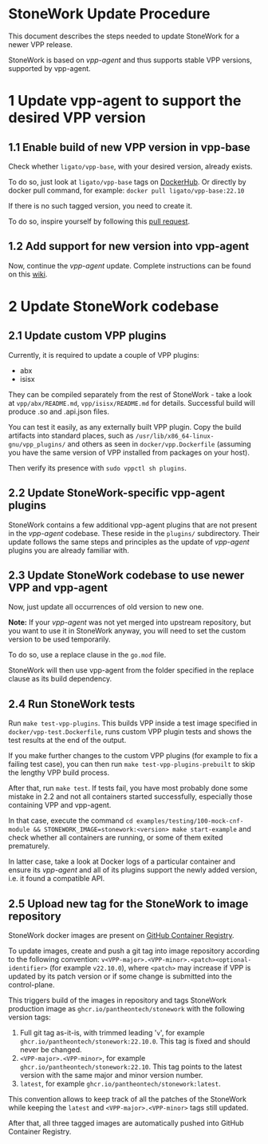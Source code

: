 # StoneWork Update Procedure

This document describes the steps needed to update StoneWork for a newer VPP release.

StoneWork is based on *vpp-agent* and thus supports stable VPP versions, supported by vpp-agent.

# 1 Update vpp-agent to support the desired VPP version

## 1.1 Enable build of new VPP version in vpp-base

Check whether `ligato/vpp-base`, with your desired version, already exists.

To do so, just look at `ligato/vpp-base` tags on [DockerHub][dockerhub-tags]. Or directly by docker pull command, for example:
`docker pull ligato/vpp-base:22.10`

If there is no such tagged version, you need to create it.

To do so, inspire yourself by following this [pull request][inspiration-pr].

## 1.2 Add support for new version into vpp-agent

Now, continue the *vpp-agent* update. Complete instructions can be found on this [wiki][agent-instructions].
# 2 Update StoneWork codebase
## 2.1 Update custom VPP plugins

Currently, it is required to update a couple of VPP plugins: 
- abx
- isisx

They can be compiled separately from the rest of StoneWork - take a look at `vpp/abx/README.md`, `vpp/isisx/README.md` for
details. Successful build will produce .so and .api.json files.

You can test it easily, as any externally built VPP plugin. Copy the build
artifacts into standard places, such as `/usr/lib/x86_64-linux-gnu/vpp_plugins/`
and others as seen in `docker/vpp.Dockerfile` (assuming you have the same version
of VPP installed from packages on your host). 

Then verify its presence with `sudo vppctl sh plugins`.

## 2.2 Update StoneWork-specific vpp-agent plugins

StoneWork contains a few additional vpp-agent plugins that are not present in the
*vpp-agent* codebase. These reside in the `plugins/` subdirectory.
Their update follows the same steps and principles as the update of *vpp-agent*
plugins you are already familiar with.

## 2.3 Update StoneWork codebase to use newer VPP and vpp-agent

Now, just update all occurrences of old version to new one.

**Note:** If your *vpp-agent* was not yet merged into upstream repository, but you want to use it
in StoneWork anyway, you will need to set the custom version to be used temporarily.

To do so, use a replace clause in the `go.mod` file.

StoneWork will then use vpp-agent from the folder specified in the replace clause as its build dependency. 

## 2.4 Run StoneWork tests
Run `make test-vpp-plugins`. This builds VPP inside a test image specified in `docker/vpp-test.Dockerfile`, runs
custom VPP plugin tests and shows the test results at the end of the output.

If you make further changes to the custom VPP plugins (for example to fix a failing test case), you can 
then run `make test-vpp-plugins-prebuilt` to skip the lengthy VPP build process.

After that, run `make test`. If tests fail, you have most probably done some mistake in 2.2
and not all containers started successfully, especially those containing VPP and vpp-agent.

In that case, execute the command
`cd examples/testing/100-mock-cnf-module && STONEWORK_IMAGE=stonework:<version> make start-example`
and check whether all containers are running, or some of them exited prematurely.

In latter case, take a look at Docker logs of a particular container and ensure
its *vpp-agent* and all of its plugins support the newly added version, i.e. it
found a compatible API.

## 2.5 Upload new tag for the StoneWork to image repository

StoneWork docker images are present on [GitHub Container Registry][ghcr].

To update images, create and push a git tag into image repository according to
the following convention:
`v<VPP-major>.<VPP-minor>.<patch><optional-identifier>` (for example
`v22.10.0`), where `<patch>` may increase if VPP is updated by its patch version
or if some change is submitted into the control-plane.

This triggers build of the images in repository and tags StoneWork production
image as `ghcr.io/pantheontech/stonework` with the following version tags:
1. Full git tag as-it-is, with trimmed leading '`v`', for example
   `ghcr.io/pantheontech/stonework:22.10.0`. This tag is fixed
   and should never be changed.
2. `<VPP-major>.<VPP-minor>`, for example
   `ghcr.io/pantheontech/stonework:22.10`. This tag points to the
   latest version with the same major and minor version number.
3. `latest`, for example `ghcr.io/pantheontech/stonework:latest`.

This convention allows to keep track of all the patches of the StoneWork
while keeping the `latest` and `<VPP-major>.<VPP-minor>` tags still updated.

After that, all three tagged images are automatically pushed into GitHub
Container Registry.

[dockerhub-tags]: https://hub.docker.com/r/ligato/vpp-base/tags?page=1&ordering=last_updated&name=22.10
[inspiration-pr]: https://github.com/ligato/vpp-base/pull/18
[agent-instructions]: https://github.com/ligato/vpp-agent/wiki/Guide-for-adding-new-VPP-version
[ghcr]: https://github.com/orgs/PANTHEONtech/packages/container/package/stonework
